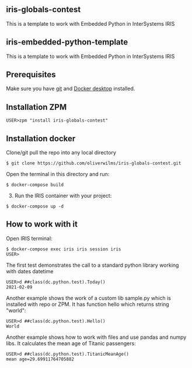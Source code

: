 ## iris-globals-contest
This is a template to work with Embedded Python in InterSystems IRIS

## iris-embedded-python-template
This is a template to work with Embedded Python in InterSystems IRIS

## Prerequisites
Make sure you have [git](https://git-scm.com/book/en/v2/Getting-Started-Installing-Git) and [Docker desktop](https://www.docker.com/products/docker-desktop) installed.


## Installation ZPM

```
USER>zpm "install iris-globals-contest"
```

## Installation docker

Clone/git pull the repo into any local directory

```
$ git clone https://github.com/oliverwilms/iris-globals-contest.git
```

Open the terminal in this directory and run:

```
$ docker-compose build
```

3. Run the IRIS container with your project:

```
$ docker-compose up -d
```

## How to work with it

Open IRIS terminal:

```
$ docker-compose exec iris iris session iris
USER>
```

The first test demonstrates the call to a standard python library working with dates datetime
```
USER>d ##class(dc.python.test).Today()
2021-02-09
```

Another example shows the work of a custom lib sample.py which is installed with repo or ZPM. It has function hello which returns string "world":
```
USER>d ##class(dc.python.test).Hello()
World
```

Another example shows how to work with files and use pandas and numpy libs. 
It calculates the mean age of Titanic passengers:

```
USER>d ##class(dc.python.test).TitanicMeanAge()
mean age=29.69911764705882

```

